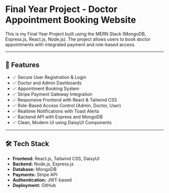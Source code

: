 # Final Year Project - Doctor Appointment Booking Website

This is my Final Year Project built using the MERN Stack (MongoDB, Express.js, React.js, Node.js). The project allows users to book doctor appointments with integrated payment and role-based access.

---

## 🚀 Features

- ✅ Secure User Registration & Login
- ✅ Doctor and Admin Dashboards
- ✅ Appointment Booking System
- ✅ Stripe Payment Gateway Integration
- ✅ Responsive Frontend with React & Tailwind CSS
- ✅ Role-Based Access Control (Admin, Doctor, User)
- ✅ Realtime Notifications with Toast Alerts
- ✅ Backend API with Express and MongoDB
- ✅ Clean, Modern UI using DaisyUI Components

---

## 🛠️ Tech Stack

- **Frontend:** React.js, Tailwind CSS, DaisyUI
- **Backend:** Node.js, Express.js
- **Database:** MongoDB
- **Payments:** Stripe API
- **Authentication:** JWT-based
- **Deployment:** GitHub